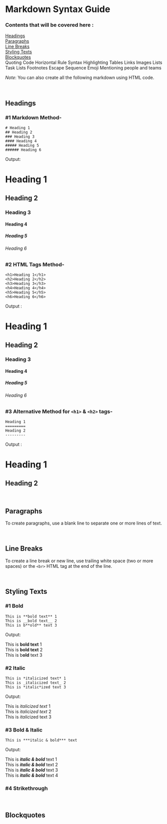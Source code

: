 # Markdown Syntax Guide

### Contents that will be covered here : 

[Headings](https://github.com/devvanu/markdown-syntax-guide/edit/main/README.md#headings)  
[Paragraphs](https://github.com/devvanu/markdown-syntax-guide/edit/main/README.md#paragraphs)  
[Line Breaks](https://github.com/devvanu/markdown-syntax-guide/edit/main/README.md#line-breaks)  
[Styling Texts](https://github.com/devvanu/markdown-syntax-guide/edit/main/README.md#styling-texts)  
[Blockquotes](https://github.com/devvanu/markdown-syntax-guide/edit/main/README.md#blockquotes)  
Quoting Code
Horizontal Rule
Syntax Highlighting
Tables
Links
Images
Lists
Task Lists
Footnotes
Escape Sequence
Emoji
Mentioning people and teams

*Note*: You can also create all the following markdown using HTML code.  

<br />

<!-- ============================ HEADINGS ======================= -->
## Headings

### #1 Markdown Method- 

    # Heading 1
    ## Heading 2
    ### Heading 3
    #### Heading 4
    ##### Heading 5
    ###### Heading 6

Output:

# Heading 1
## Heading 2
### Heading 3
#### Heading 4
##### Heading 5
###### Heading 6

### #2 HTML Tags Method-

```
<h1>Heading 1</h1>
<h2>Heading 2</h2>
<h3>Heading 3</h3>
<h4>Heading 4</h4>
<h5>Heading 5</h5>
<h6>Heading 6</h6>
```
Output :

<h1>Heading 1</h1>
<h2>Heading 2</h2>
<h3>Heading 3</h3>
<h4>Heading 4</h4>
<h5>Heading 5</h5>
<h6>Heading 6</h6>

### #3 Alternative Method for `<h1>` & `<h2>` tags-

```
Heading 1
=========
Heading 2
---------
```

Output :

Heading 1
=========
Heading 2
---------

<br/>

<!-- ======================= PARAGAPHS ======================== -->
## Paragraphs

To create paragraphs, use a blank line to separate one or more lines of text.

<br/>

<!-- ======================= LINE BREAKS ======================== -->
## Line Breaks

To create a line break or new line, use trailing white space (two or more spaces) or the `<br>` HTML tag at the end of the line. 

<br/>

<!-- ========================= STYLING TEXTS ====================== -->
## Styling Texts

### #1 Bold

    This is **bold text** 1
    This is __bold text__ 2
    This is b**old** text 3

Output:   

This is **bold text** 1  
This is __bold text__ 2  
This is b**old** text 3  

### #2 Italic

    This is *italicized text* 1
    This is _italicized text_ 2
    This is *italic*ized text 3
    
Output:  

This is *italicized text* 1  
This is _italicized text_ 2  
This is *italic*ized text 3 

### #3 Bold & Italic

    This is ***italic & bold*** text

Output:  

This is ***italic & bold*** text 1  
This is ___italic & bold___ text 2  
This is **_italic & bold_** text 3  
This is __*italic & bold*__ text 4  

### #4 Strikethrough

<br/>

<!-- ========================= BLOCKQUOTES ====================== -->
## Blockquotes
